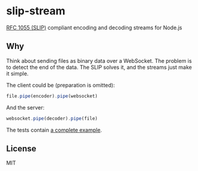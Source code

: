 # slip-stream

[RFC 1055 (SLIP)](https://tools.ietf.org/html/rfc1055) compliant encoding and decoding streams for Node.js

## Why

Think about sending files as binary data over a WebSocket. The problem is to detect the end of the data. The SLIP solves it, and the streams just make it simple.

The client could be (preparation is omitted):

```js
file.pipe(encoder).pipe(websocket)
```

And the server:

```js
websocket.pipe(decoder).pipe(file)
```

The tests contain [a complete example](tests/websocket.js).

## License
MIT